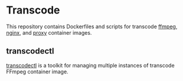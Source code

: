 Transcode
=========

This repository contains Dockerfiles and scripts for transcode [ffmpeg](transcode-ffmpeg), [nginx](transcode-nginx), and [proxy](transcode-proxy) container images.


transcodectl
------------

[transcodectl](transcodectl) is a toolkit for managing multiple instances of transcode FFmpeg container image.
